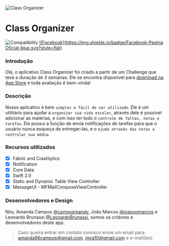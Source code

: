 
![Class Organizer](http://is3.mzstatic.com/image/thumb/Purple5/v4/89/06/b0/8906b0d2-a226-c517-3465-3e5cd43765e9/pr_source.png/100x100bb-85.jpg) 
# Class Organizer 

![Compatibility](https://img.shields.io/badge/Compatibility-iPhone%20%7C%20iPad%20%7C%20iPod%20Touch-lightgrey.svg)
[![Facebook](https://img.shields.io/badge/Facebook-Pagina Oficial-blue.svg?style=flat)](https://www.facebook.com/ClassOrganizerApp/)

### Introdução
Olá, o aplicativo Class Organizer foi criado a partir de um Challenge que teve a duração de 3 semanas. Ele se encontra disponível para [download na App Store](https://itunes.apple.com/us/app/24-s-wt-h-plyqzyh-hyhydh-smqry/id1008293525) e toda avaliação é bem-vinda!

### Descrição
Nosso aplicativo é bem `simples e fácil de ser utilizado`. Ele é um utilitário para ajudar a `organizar sua vida escolar`, através dele é possível adicionar as matérias, e com isso ter todo o `controle de faltas, notas e tarefas`. 
Ele possui a função de envia notificações de tarefas para que o usuário nunca esqueça de entregar-las, e o `ajuda através das notas a controlar sua média`.

### Recursos utilizados
- [x] Fabric and Crashlytics
- [x] Notification 
- [x] Core Data
- [x] Swift 2.0 
- [x] Static and Dynamic Table View Controller
- [x] MessageUI - MFMailComposeViewController

### Desenvolvedores e Design
Nós, Amanda Campos [@camposmandy](https://github.com/camposmandy), João Marcos [@joaooomarcos](https://github.com/joaooomarcos) e  Leonardo Brunassi [@LeonardoBrunassi](https://github.com/LeonardoBrunassi), somos os cridores e desenvolvedores deste app.
>Caso queira entrar em contato conosco envie um email para: 
>amanda96campos@gmail.com, jmra10@gmail.com e e-mail(leo)

